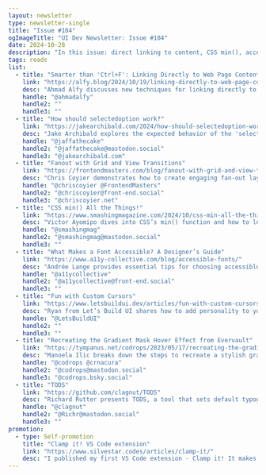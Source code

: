 ```yaml
---
layout: newsletter
type: newsletter-single
title: "Issue #104"
ogImageTitle: "UI Dev Newsletter: Issue #104"
date: 2024-10-28
description: "In this issue: direct linking to content, CSS min(), accessible fonts, custom cursors, and more."
tags: reads
list:
  - title: "Smarter than 'Ctrl+F': Linking Directly to Web Page Content"
    link: "https://alfy.blog/2024/10/19/linking-directly-to-web-page-content.html"
    desc: "Ahmad Alfy discusses new techniques for linking directly to specific web content, enhancing usability and deep linking capabilities."
    handle: "@ahmadalfy"
    handle2: ""
    handle3: ""
  - title: "How should selectedoption work?"
    link: "https://jakearchibald.com/2024/how-should-selectedoption-work/"
    desc: "Jake Archibald explores the expected behavior of the 'selectedOption' attribute in forms, considering both developer and user perspectives."
    handle: "@jaffathecake"
    handle2: "@jaffathecake@mastodon.social"
    handle3: "@jakearchibald.com"
  - title: "Fanout with Grid and View Transitions"
    link: "https://frontendmasters.com/blog/fanout-with-grid-and-view-transitions/"
    desc: "Chris Coyier demonstrates how to create engaging fan-out layouts using CSS Grid and view transitions for visually captivating UIs."
    handle: "@chriscoyier @FrontendMasters"
    handle2: "@chriscoyier@front-end.social"
    handle3: "@chriscoyier.net"
  - title: "CSS min() All the Things!"
    link: "https://www.smashingmagazine.com/2024/10/css-min-all-the-things/"
    desc: "Victor Ayomipo dives into CSS’s min() function and how to leverage it for responsive design."
    handle: "@smashingmag"
    handle2: "@smashingmag@mastodon.social"
    handle3: ""
  - title: "What Makes a Font Accessible? A Designer’s Guide"
    link: "https://www.a11y-collective.com/blog/accessible-fonts/"
    desc: "Andrée Lange provides essential tips for choosing accessible fonts to ensure readability for all users."
    handle: "@a11ycollective"
    handle2: "@a11ycollective@front-end.social"
    handle3: ""
  - title: "Fun with Custom Cursors"
    link: "https://www.letsbuildui.dev/articles/fun-with-custom-cursors/"
    desc: "Ryan from Let’s Build UI shares how to add personality to your site with custom cursors, from subtle enhancements to bold transformations."
    handle: "@LetsBuildUI"
    handle2: ""
    handle3: ""
  - title: "Recreating the Gradient Mask Hover Effect from Evervault"
    link: "https://tympanus.net/codrops/2023/05/17/recreating-the-gradient-mask-hover-effect-from-evervault/"
    desc: "Manoela Ilic breaks down the steps to recreate a stylish gradient mask hover effect, as seen on Evervault’s site."
    handle: "@codrops @crnacura"
    handle2: "@codrops@mastodon.social"
    handle3: "@codrops.bsky.social"
  - title: "TODS"
    link: "https://github.com/clagnut/TODS"
    desc: "Richard Rutter presents TODS, a tool that sets default typography styles for text, using OpenType features to help improve readability and design."
    handle: "@clagnut"
    handle2: "@Richr@mastodon.social"
    handle3: ""
promotion:
  - type: Self-promotion
    title: "Clamp it! VS Code extension"
    link: "https://www.silvestar.codes/articles/clamp-it/"
    desc: "I published my first VS Code extension - Clamp it! It makes it easy to generate the clamped sizes for your CSS code."
---
```

